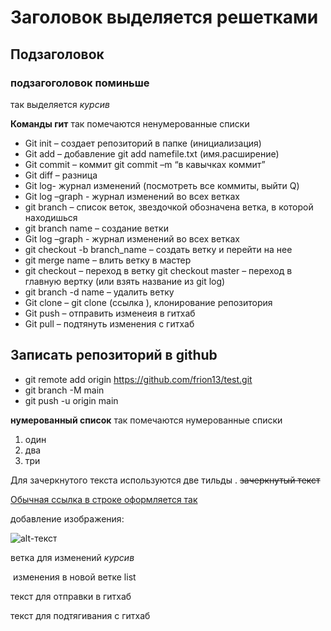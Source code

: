 # Заголовок  выделяется решетками # 
## Подзаголовок
### подзагоголовок поминьше
так выделяется  *курсив*

**Команды гит** так помечаются ненумерованные списки
* Git init – создает репозиторий в папке (инициализация)
* Git add – добавление git add namefile.txt (имя.расширение)
* Git commit – коммит git commit –m “в кавычках коммит”
* Git diff – разница
* Git log- журнал изменений (посмотреть все коммиты, выйти Q)
* Git log –graph  - журнал изменений во всех ветках
* git branch –  список веток, звездочкой обозначена ветка, в которой находишься
* git branch name – создание ветки 
* Git log –graph  - журнал изменений во всех ветках  
* git checkout -b branch_name – создать ветку и перейти на нее
* git merge name – влить ветку в мастер
* git checkout – переход в ветку git checkout master – переход в главную вертку (или взять название из git log) 
* git branch -d name – удалить ветку
* Git clone – git clone (ссылка ), клонирование репозитория
* Git push – отправить изменеия в гитхаб
* Git pull – подтянуть изменения с гитхаб

## Записать репозиторий в github

* git remote add origin https://github.com/frion13/test.git
* git branch -M main
* git push -u origin main




**нумерованный список** так помечаются нумерованные списки
1. один
2. два
3. три

Для зачеркнутого текста используются две тильды . ~~зачеркнутый текст~~

[Обычная ссылка в строке оформляется так](https://www.google.com)

добавление изображения:

 
![alt-текст][logo]

[logo]: https://avatars.mds.yandex.net/i?id=999982a1392ae0364772fc40c0e90073-5888509-images-thumbs&n=13 "Текст заголовка логотипа 2"


ветка для изменений  _курсив_


 изменения в новой ветке list


текст для отправки в гитхаб

текст для подтягивания с гитхаб
